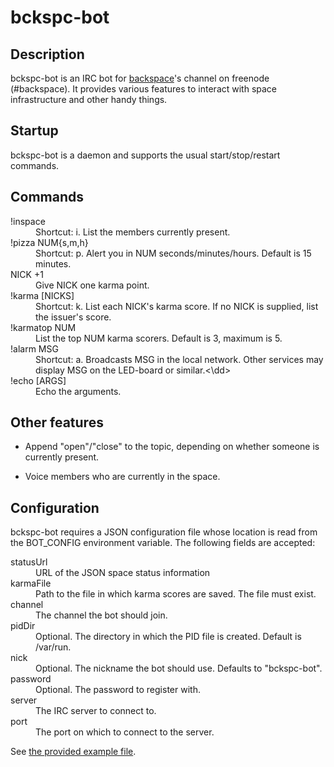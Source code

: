 # bckspc-bot

## Description

bckspc-bot is an IRC bot for [backspace][1]'s channel on freenode (#backspace).
It provides various features to interact with space infrastructure and other
handy things.

## Startup

bckspc-bot is a daemon and supports the usual start/stop/restart commands.

## Commands

<dl>
  <dt>!inspace</dt>
  <dd>Shortcut: i. List the members currently present.</dd>

  <dt>!pizza NUM{s,m,h}</dt>
  <dd>Shortcut: p. Alert you in NUM seconds/minutes/hours. Default is 15 minutes.</dd>

  <dt>NICK +1</dt>
  <dd>Give NICK one karma point.</dd>

  <dt>!karma [NICKS]</dt>
  <dd>Shortcut: k. List each NICK's karma score.
      If no NICK is supplied, list the issuer's score.</dd>

  <dt>!karmatop NUM</dt>
  <dd>List the top NUM karma scorers. Default is 3, maximum is 5.</dd>

  <dt>!alarm MSG</dt>
  <dd>Shortcut: a. Broadcasts MSG in the local network.
      Other services may display MSG on the LED-board or similar.<\dd>

  <dt>!echo [ARGS]</dt>
  <dd>Echo the arguments.</dd>
</dl>

## Other features

* Append "open"/"close" to the topic, depending on whether someone is currently
  present.

* Voice members who are currently in the space.

## Configuration

bckspc-bot requires a JSON configuration file whose location is read from the
BOT_CONFIG environment variable.
The following fields are accepted:

<dl>
  <dt>statusUrl</dt>
  <dd>URL of the JSON space status information</dd>

  <dt>karmaFile</dt>
  <dd>Path to the file in which karma scores are saved.
      The file must exist.</dd>

  <dt>channel</dt>
  <dd>The channel the bot should join.</dd>

  <dt>pidDir</dt>
  <dd>Optional. The directory in which the PID file is created.
      Default is /var/run.</dd>

  <dt>nick</dt>
  <dd>Optional. The nickname the bot should use. Defaults to "bckspc-bot".</dd>

  <dt>password</dt>
  <dd>Optional. The password to register with.</dt>

  <dt>server</dt>
  <dd>The IRC server to connect to.</dd>

  <dt>port</dt>
  <dd>The port on which to connect to the server.</dd>
</dl>

See [the provided example file](cfg.json).


[1]: http://www.hackerspace-bamberg.de/Hauptseite
